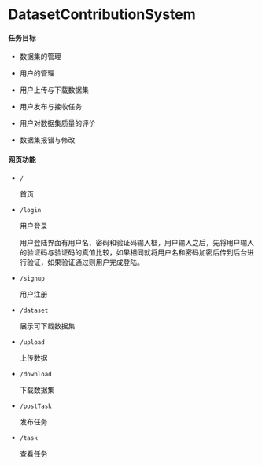 # DatasetContributionSystem

#### 任务目标

* 数据集的管理

* 用户的管理

* 用户上传与下载数据集

* 用户发布与接收任务

* 用户对数据集质量的评价

* 数据集报错与修改

#### 网页功能

* `/` 

  首页

* `/login`

  用户登录

  用户登陆界面有用户名、密码和验证码输入框，用户输入之后，先将用户输入的验证码与验证码的真值比较，如果相同就将用户名和密码加密后传到后台进行验证，如果验证通过则用户完成登陆。

* `/signup`

  用户注册

* `/dataset`

  展示可下载数据集

* `/upload`

  上传数据

* `/download`

  下载数据集

* `/postTask`

  发布任务

* `/task`

  查看任务
